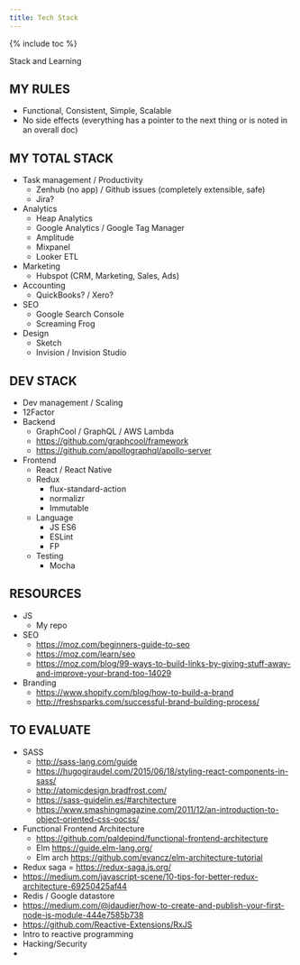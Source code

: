 ```yaml
---
title: Tech Stack
---
```


{% include toc %}

Stack and Learning


## MY RULES
- Functional, Consistent, Simple, Scalable
- No side effects (everything has a pointer to the next thing or is noted in an overall doc)


## MY TOTAL STACK
- Task management / Productivity
  - Zenhub (no app) / Github issues (completely extensible, safe)
  - Jira?
- Analytics
  - Heap Analytics
  - Google Analytics / Google Tag Manager
  - Amplitude
  - Mixpanel
  - Looker ETL
- Marketing
  - Hubspot (CRM, Marketing, Sales, Ads)
- Accounting
  - QuickBooks? / Xero?
- SEO
  - Google Search Console
  - Screaming Frog
- Design
  - Sketch
  - Invision / Invision Studio


## DEV STACK
- Dev management / Scaling
- 12Factor
- Backend
  - GraphCool / GraphQL / AWS Lambda
  - https://github.com/graphcool/framework
  - https://github.com/apollographql/apollo-server
- Frontend
  - React / React Native
  - Redux
    - flux-standard-action
    - normalizr
    - Immutable
  - Language
    - JS ES6
    - ESLint
    - FP
  - Testing
    - Mocha

## RESOURCES
- JS
  - My repo
- SEO
  - https://moz.com/beginners-guide-to-seo
  - https://moz.com/learn/seo
  - https://moz.com/blog/99-ways-to-build-links-by-giving-stuff-away-and-improve-your-brand-too-14029
- Branding
  - https://www.shopify.com/blog/how-to-build-a-brand
  - http://freshsparks.com/successful-brand-building-process/




## TO EVALUATE
- SASS
  - http://sass-lang.com/guide
  - https://hugogiraudel.com/2015/06/18/styling-react-components-in-sass/
  - http://atomicdesign.bradfrost.com/
  - https://sass-guidelin.es/#architecture
  - https://www.smashingmagazine.com/2011/12/an-introduction-to-object-oriented-css-oocss/
- Functional Frontend Architecture
  - https://github.com/paldepind/functional-frontend-architecture
  - Elm https://guide.elm-lang.org/
  - Elm arch https://github.com/evancz/elm-architecture-tutorial
- Redux saga = https://redux-saga.js.org/
- https://medium.com/javascript-scene/10-tips-for-better-redux-architecture-69250425af44
- Redis / Google datastore
- https://medium.com/@jdaudier/how-to-create-and-publish-your-first-node-js-module-444e7585b738
- https://github.com/Reactive-Extensions/RxJS
- Intro to reactive programming
- Hacking/Security
-
